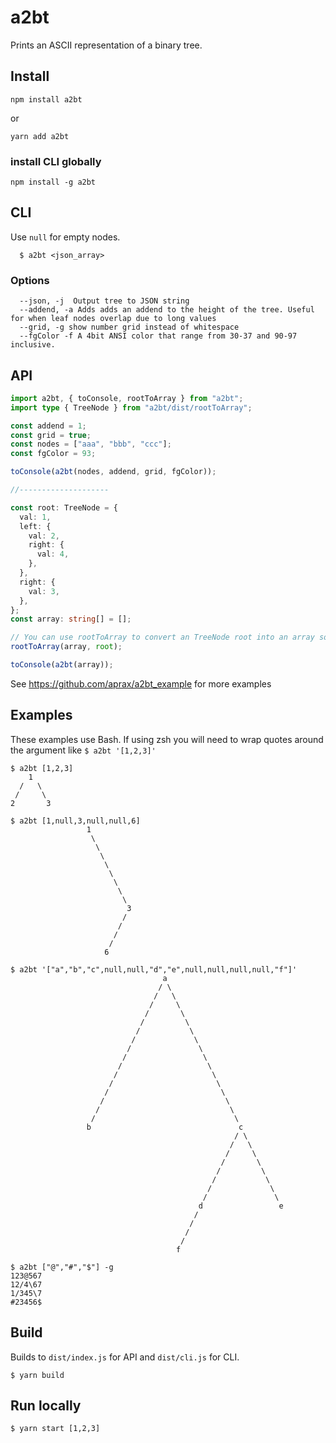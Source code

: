 # a2bt

Prints an ASCII representation of a binary tree.

## Install

```
npm install a2bt
```

or

```
yarn add a2bt
```

### install CLI globally

```
npm install -g a2bt
```

## CLI

Use `null` for empty nodes.

```
  $ a2bt <json_array>
```

### Options

```
  --json, -j  Output tree to JSON string
  --addend, -a Adds adds an addend to the height of the tree. Useful for when leaf nodes overlap due to long values
  --grid, -g show number grid instead of whitespace
  --fgColor -f A 4bit ANSI color that range from 30-37 and 90-97 inclusive.
```

## API

```typescript
import a2bt, { toConsole, rootToArray } from "a2bt";
import type { TreeNode } from "a2bt/dist/rootToArray";

const addend = 1;
const grid = true;
const nodes = ["aaa", "bbb", "ccc"];
const fgColor = 93;

toConsole(a2bt(nodes, addend, grid, fgColor));

//--------------------

const root: TreeNode = {
  val: 1,
  left: {
    val: 2,
    right: {
      val: 4,
    },
  },
  right: {
    val: 3,
  },
};
const array: string[] = [];

// You can use rootToArray to convert an TreeNode root into an array so that it can be used with a2bt.
rootToArray(array, root);

toConsole(a2bt(array));
```

See https://github.com/aprax/a2bt_example for more examples

## Examples

These examples use Bash. If using zsh you will need to wrap quotes around the argument like `$ a2bt '[1,2,3]'`

```
$ a2bt [1,2,3]
    1
  /   \
 /     \
2       3
```

```
$ a2bt [1,null,3,null,null,6]
                 1
                  \
                   \
                    \
                     \
                      \
                       \
                        \
                         \
                          3
                         /
                        /
                       /
                      /
                     6

```

```
$ a2bt '["a","b","c",null,null,"d","e",null,null,null,null,"f"]'
                                  a
                                 / \
                                /   \
                               /     \
                              /       \
                             /         \
                            /           \
                           /             \
                          /               \
                         /                 \
                        /                   \
                       /                     \
                      /                       \
                     /                         \
                    /                           \
                   /                             \
                  /                               \
                 b                                 c
                                                  / \
                                                 /   \
                                                /     \
                                               /       \
                                              /         \
                                             /           \
                                            /             \
                                           /               \
                                          d                 e
                                         /
                                        /
                                       /
                                      /
                                     f
```

```
$ a2bt ["@","#","$"] -g
123@567
12/4\67
1/345\7
#23456$
```

## Build

Builds to `dist/index.js` for API and `dist/cli.js` for CLI.

```shell
$ yarn build
```

## Run locally

```shell
$ yarn start [1,2,3]
```
